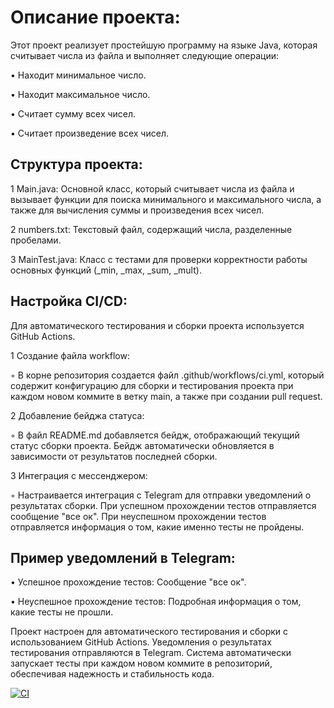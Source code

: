 # Описание проекта:
Этот проект реализует простейшую программу на языке Java, которая считывает числа из файла и выполняет следующие операции:

 • Находит минимальное число.
 
 • Находит максимальное число.
 
 • Считает сумму всех чисел.
 
 • Считает произведение всех чисел.
 
## Структура проекта:

 1 Main.java: Основной класс, который считывает числа из файла и вызывает функции для поиска минимального и максимального числа, а также для вычисления суммы и произведения всех чисел.

 2 numbers.txt: Текстовый файл, содержащий числа, разделенные пробелами.

 3 MainTest.java: Класс с тестами для проверки корректности работы основных функций (_min, _max, _sum, _mult).
 
## Настройка CI/CD:

Для автоматического тестирования и сборки проекта используется GitHub Actions.

 1 Создание файла workflow:

 ◦ В корне репозитория создается файл .github/workflows/ci.yml, который содержит конфигурацию для сборки и тестирования проекта при каждом новом коммите в ветку main, а также при создании pull request.

 2 Добавление бейджа статуса:

 ◦ В файл README.md добавляется бейдж, отображающий текущий статус сборки проекта. Бейдж автоматически обновляется в зависимости от результатов последней сборки.

 3 Интеграция с мессенджером:

 ◦ Настраивается интеграция с Telegram для отправки уведомлений о результатах сборки. При успешном прохождении тестов отправляется сообщение "все ок". При неуспешном прохождении тестов отправляется информация о том, какие именно тесты не пройдены.
 
## Пример уведомлений в Telegram:

 • Успешное прохождение тестов: Сообщение "все ок".

 • Неуспешное прохождение тестов: Подробная информация о том, какие тесты не прошли.

Проект настроен для автоматического тестирования и сборки с использованием GitHub Actions. Уведомления о результатах тестирования отправляются в Telegram. Система автоматически запускает тесты при каждом новом коммите в репозиторий, обеспечивая надежность и стабильность кода.

[![CI](https://github.com/mgfatima/TZ2/actions/workflows/ci.yml/badge.svg)](https://github.com/mgfatima/TZ2/actions/workflows/ci.yml)

